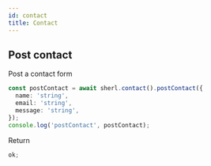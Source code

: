 ```yaml
---
id: contact
title: Contact
---
```


## Post contact

Post a contact form

```ts
const postContact = await sherl.contact().postContact({
  name: 'string',
  email: 'string',
  message: 'string',
});
console.log('postContact', postContact);
```

Return

```ts
ok;
```
